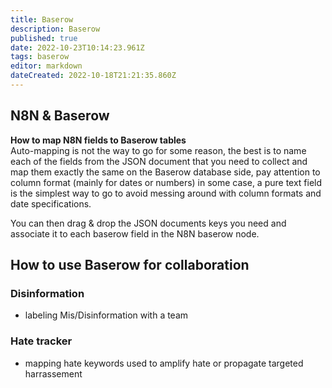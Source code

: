 ```yaml
---
title: Baserow
description: Baserow
published: true
date: 2022-10-23T10:14:23.961Z
tags: baserow
editor: markdown
dateCreated: 2022-10-18T21:21:35.860Z
---
```


## N8N & Baserow
**How to map N8N fields to Baserow tables**  
Auto-mapping is not the way to go for some reason, the best is to name each of
the fields from the JSON document that you need to collect and map them exactly
the same on the Baserow database side, pay attention to column format (mainly
for dates or numbers) in some case, a pure text field is the simplest way to go
to avoid messing around with column formats and date specifications.

You can then drag & drop the JSON documents keys you need and associate it to each baserow field in the N8N baserow node. 

## How to use Baserow for collaboration

### Disinformation
- labeling Mis/Disinformation with a team

### Hate tracker
- mapping hate keywords used to amplify hate or propagate targeted harrassement 
